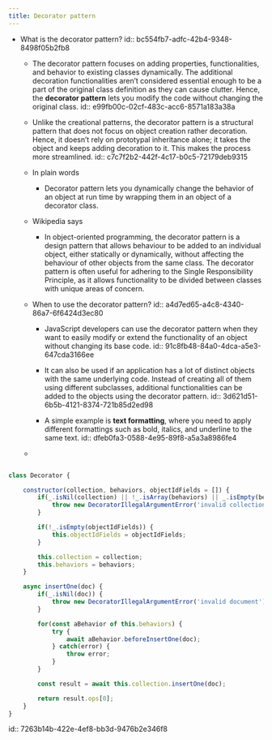 ```yaml
---
title: Decorator pattern
---
```


- What is the decorator pattern?
id:: bc554fb7-adfc-42b4-9348-8498f05b2fb8
	 - The decorator pattern focuses on adding properties, functionalities, and behavior to existing classes dynamically. The additional decoration functionalities aren’t considered essential enough to be a part of the original class definition as they can cause clutter. Hence, the __decorator pattern__ lets you modify the code without changing the original class.
id:: e99fb00c-02cf-483c-acc6-8571a183a38a

	 - Unlike the creational patterns, the decorator pattern is a structural pattern that does not focus on object creation rather decoration. Hence, it doesn’t rely on prototypal inheritance alone; it takes the object and keeps adding decoration to it. This makes the process more streamlined. 
id:: c7c7f2b2-442f-4c17-b0c5-72179deb9315

	 - In plain words
		 - Decorator pattern lets you dynamically change the behavior of an object at run time by wrapping them in an object of a decorator class.

	 - Wikipedia says
		 - In object-oriented programming, the decorator pattern is a design pattern that allows behaviour to be added to an individual object, either statically or dynamically, without affecting the behaviour of other objects from the same class. The decorator pattern is often useful for adhering to the Single Responsibility Principle, as it allows functionality to be divided between classes with unique areas of concern.

	 - When to use the decorator pattern?
id:: a4d7ed65-a4c8-4340-86a7-6f6424d3ec80
		 - JavaScript developers can use the decorator pattern when they want to easily modify or extend the functionality of an object without changing its base code.
id:: 91c8fb48-84a0-4dca-a5e3-647cda3166ee

		 - It can also be used if an application has a lot of distinct objects with the same underlying code. Instead of creating all of them using different subclasses, additional functionalities can be added to the objects using the decorator pattern.
id:: 3d621d51-6b5b-4121-8374-721b85d2ed98

		 - A simple example is __text formatting__, where you need to apply different formattings such as bold, italics, and underline to the same text.
id:: dfeb0fa3-0588-4e95-89f8-a5a3a8986fe4

	 - 
```javascript

class Decorator {

    constructor(collection, behaviors, objectIdFields = []) {
        if(_.isNil(collection) || !_.isArray(behaviors) || _.isEmpty(behaviors)) {
            throw new DecoratorIllegalArgumentError('invalid collection or behaviors');
        }

        if(!_.isEmpty(objectIdFields)) {
            this.objectIdFields = objectIdFields;
        }

        this.collection = collection;
        this.behaviors = behaviors;    
    }

    async insertOne(doc) {
        if(_.isNil(doc)) {
            throw new DecoratorIllegalArgumentError('invalid document');
        }

        for(const aBehavior of this.behaviors) {
            try {
                await aBehavior.beforeInsertOne(doc);
            } catch(error) {
                throw error;
            }
        }

        const result = await this.collection.insertOne(doc);

        return result.ops[0];
    }
}
```
id:: 7263b14b-422e-4ef8-bb3d-9476b2e346f8
